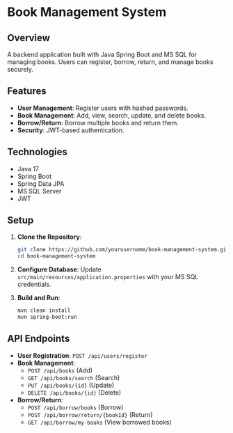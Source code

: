 # Book Management System

## Overview

A backend application built with Java Spring Boot and MS SQL for managing books. Users can register, borrow, return, and manage books securely.

## Features

- **User Management**: Register users with hashed passwords.
- **Book Management**: Add, view, search, update, and delete books.
- **Borrow/Return**: Borrow multiple books and return them.
- **Security**: JWT-based authentication.

## Technologies

- Java 17
- Spring Boot
- Spring Data JPA
- MS SQL Server
- JWT

## Setup

1. **Clone the Repository**:
   ```bash
   git clone https://github.com/yourusername/book-management-system.git
   cd book-management-system
   ```

2. **Configure Database**:
   Update `src/main/resources/application.properties` with your MS SQL credentials.

3. **Build and Run**:
   ```bash
   mvn clean install
   mvn spring-boot:run
   ```

## API Endpoints

- **User Registration**: `POST /api/users/register`
- **Book Management**: 
  - `POST /api/books` (Add)
  - `GET /api/books/search` (Search)
  - `PUT /api/books/{id}` (Update)
  - `DELETE /api/books/{id}` (Delete)
- **Borrow/Return**:
  - `POST /api/borrow/books` (Borrow)
  - `POST /api/borrow/return/{bookId}` (Return)
  - `GET /api/borrow/my-books` (View borrowed books)
